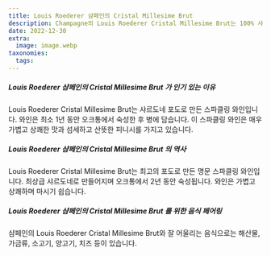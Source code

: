 ```yaml
---
title: Louis Roederer 샴페인의 Cristal Millesime Brut
description: Champagne의 Louis Roederer Cristal Millesime Brut는 100% 샤르도네로 만든 고급스럽고 맛있는 샴페인 병으로, 랙이 없는 새 오크통에서 2년 동안 숙성됩니다.
date: 2022-12-30
extra:
  image: image.webp
taxonomies:
  tags:
---
```


##### Louis Roederer 샴페인의 Cristal Millesime Brut 가 인기 있는 이유

Louis Roederer Cristal Millesime Brut는 샤르도네 포도로 만든 스파클링 와인입니다. 와인은 최소 1년 동안 오크통에서 숙성한 후 병에 담습니다. 이 스파클링 와인은 매우 가볍고 상쾌한 맛과 섬세하고 산뜻한 피니시를 가지고 있습니다.

##### Louis Roederer 샴페인의 Cristal Millesime Brut 의 역사

Louis Roederer Cristal Millesime Brut는 최고의 포도로 만든 명문 스파클링 와인입니다. 최상급 샤르도네로 만들어지며 오크통에서 2년 동안 숙성됩니다. 와인은 가볍고 상쾌하며 마시기 쉽습니다.

##### Louis Roederer 샴페인의 Cristal Millesime Brut 를 위한 음식 페어링

샴페인의 Louis Roederer Cristal Millesime Brut와 잘 어울리는 음식으로는 해산물, 가금류, 소고기, 양고기, 치즈 등이 있습니다.

